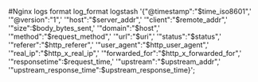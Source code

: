 #Nginx logs format
log_format  logstash '{"@timestamp":"$time_iso8601",'
               '"@version":"1",'
               '"host":"$server_addr",'
               '"client":"$remote_addr",'
               '"size":$body_bytes_sent,'
               '"domain":"$host",'
               '"method":"$request_method",'
               '"url":"$uri",'
               '"status":"$status",'
               '"referer":"$http_referer",'
               '"user_agent":"$http_user_agent",'
               '"real_ip":"$http_x_real_ip",'
               '"forwarded_for":"$http_x_forwarded_for",'
               '"responsetime":$request_time,'
               '"upstream":"$upstream_addr",'
               '"upstream_response_time":$upstream_response_time}';